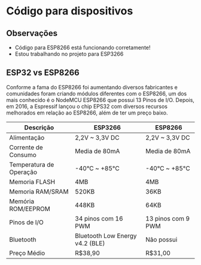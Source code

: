 # Código para dispositivos

## Observações
- Código para ESP8266 está funcionando corretamente!
- Estou trabalhando no projeto para ESP3266

## ESP32 vs ESP8266
Conforme a fama do ESP8266 foi aumentando diversos fabricantes e comunidades foram criando módulos diferentes com o ESP8266, um dos mais conhecido é o NodeMCU ESP8266 que possui 13 Pinos de I/O. Depois, em 2016, a Espressif lançou o chip EPS32 com diversos recursos melhorados em relação ao ESP8266, além de ter um preço baixo.

| **Descrição**  | **ESP3266** | **ESP8266** |
| ------------- | ------------- | ------------- |
| Alimentação  | 2,2V ~ 3,3V DC  | 2,2V ~ 3,3V DC | 
| Corrente de Consumo  | Media de 80mA |	Media de 80mA |
| Temperatura de Operação  | -40°C ~ +85°C  | -40°C ~ +85°C  | 
| Memoria FLASH  | 4MB  | 4MB  | 
| Memoria RAM/SRAM  | 520KB  | 36KB  | 
| Memória ROM/EEPROM  | 448KB  | 64KB  | 
| Pinos de I/O | 34 pinos com 16 PWM  | 13 pinos com 9 PWM  | 
| Bluetooth | Bluetooth Low Energy v4.2 (BLE)  | Não possui  | 
| Preço Médio | R$38,90  | R$31,00  |
